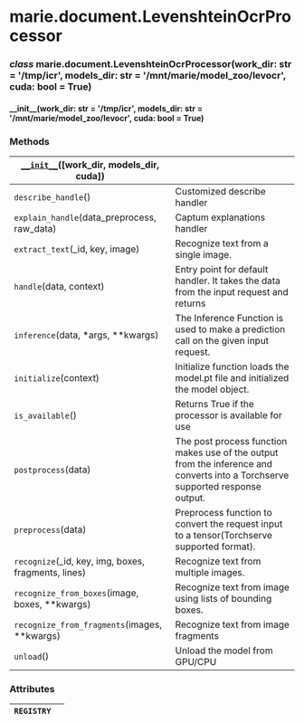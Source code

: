 # marie.document.LevenshteinOcrProcessor

### *class* marie.document.LevenshteinOcrProcessor(work_dir: str = '/tmp/icr', models_dir: str = '/mnt/marie/model_zoo/levocr', cuda: bool = True)

#### \_\_init_\_(work_dir: str = '/tmp/icr', models_dir: str = '/mnt/marie/model_zoo/levocr', cuda: bool = True)

### Methods

| [`__init__`](#marie.document.LevenshteinOcrProcessor.__init__)([work_dir, models_dir, cuda])   |                                                                                                                                |
|------------------------------------------------------------------------------------------------|--------------------------------------------------------------------------------------------------------------------------------|
| `describe_handle`()                                                                            | Customized describe handler                                                                                                    |
| `explain_handle`(data_preprocess, raw_data)                                                    | Captum explanations handler                                                                                                    |
| `extract_text`(_id, key, image)                                                                | Recognize text from a single image.                                                                                            |
| `handle`(data, context)                                                                        | Entry point for default handler. It takes the data from the input request and returns                                          |
| `inference`(data, \*args, \*\*kwargs)                                                          | The Inference Function is used to make a prediction call on the given input request.                                           |
| `initialize`(context)                                                                          | Initialize function loads the model.pt file and initialized the model object.                                                  |
| `is_available`()                                                                               | Returns True if the processor is available for use                                                                             |
| `postprocess`(data)                                                                            | The post process function makes use of the output from the inference and converts into a Torchserve supported response output. |
| `preprocess`(data)                                                                             | Preprocess function to convert the request input to a tensor(Torchserve supported format).                                     |
| `recognize`(_id, key, img, boxes, fragments, lines)                                            | Recognize text from multiple images.                                                                                           |
| `recognize_from_boxes`(image, boxes, \*\*kwargs)                                               | Recognize text from image using lists of bounding boxes.                                                                       |
| `recognize_from_fragments`(images, \*\*kwargs)                                                 | Recognize text from image fragments                                                                                            |
| `unload`()                                                                                     | Unload the model from GPU/CPU                                                                                                  |

### Attributes

| `REGISTRY`   |    |
|--------------|----|
